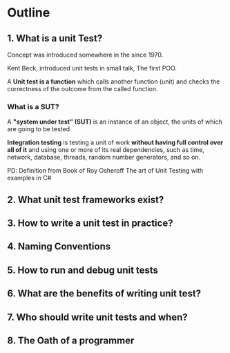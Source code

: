 # Outline

## 1. What is a unit Test?

Concept was introduced somewhere in the since 1970.

Kent Beck, introduced unit tests in small talk, The first POO.


A **Unit test is a function** which calls another function (unit) and checks the correctness of the outcome from the called function.

### What is a SUT?

A **"system under test" (SUT)** is an instance of an object, the units of which are going to be tested. 


**Integration testing** is testing a unit of work **without having full control over all of it** and using one or more of its real dependencies, such as time, network, database, threads, random number generators, and so on.

PD: Definition from Book of Roy Osheroff The art of Unit Testing with examples in C#

## 2. What unit test frameworks exist?

## 3. How to write a unit test in practice?

## 4. Naming Conventions

## 5. How to run and debug unit tests

## 6. What are the benefits of writing unit test?

## 7. Who should write unit tests and when?


## 8. The Oath of a programmer